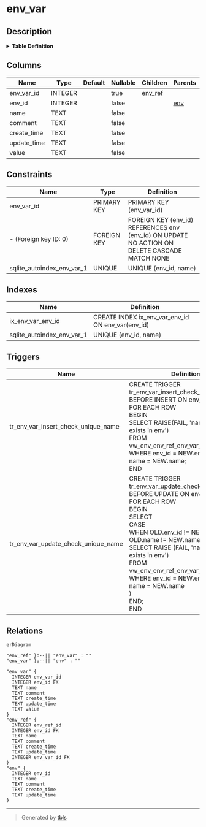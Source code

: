 # env_var

## Description

<details>
<summary><strong>Table Definition</strong></summary>

```sql
CREATE TABLE "env_var" (
    env_var_id INTEGER PRIMARY KEY,
    env_id INTEGER NOT NULL,
    name TEXT NOT NULL,
    comment TEXT NOT NULL,
    create_time TEXT NOT NULL,
    update_time TEXT NOT NULL,
    value TEXT NOT NULL,
    FOREIGN KEY (env_id) REFERENCES env(env_id) ON DELETE CASCADE,
    UNIQUE(env_id, name)
) STRICT
```

</details>

## Columns

| Name | Type | Default | Nullable | Children | Parents | Comment |
| ---- | ---- | ------- | -------- | -------- | ------- | ------- |
| env_var_id | INTEGER |  | true | [env_ref](env_ref.md) |  |  |
| env_id | INTEGER |  | false |  | [env](env.md) |  |
| name | TEXT |  | false |  |  |  |
| comment | TEXT |  | false |  |  |  |
| create_time | TEXT |  | false |  |  |  |
| update_time | TEXT |  | false |  |  |  |
| value | TEXT |  | false |  |  |  |

## Constraints

| Name | Type | Definition |
| ---- | ---- | ---------- |
| env_var_id | PRIMARY KEY | PRIMARY KEY (env_var_id) |
| - (Foreign key ID: 0) | FOREIGN KEY | FOREIGN KEY (env_id) REFERENCES env (env_id) ON UPDATE NO ACTION ON DELETE CASCADE MATCH NONE |
| sqlite_autoindex_env_var_1 | UNIQUE | UNIQUE (env_id, name) |

## Indexes

| Name | Definition |
| ---- | ---------- |
| ix_env_var_env_id | CREATE INDEX ix_env_var_env_id ON env_var(env_id) |
| sqlite_autoindex_env_var_1 | UNIQUE (env_id, name) |

## Triggers

| Name | Definition |
| ---- | ---------- |
| tr_env_var_insert_check_unique_name | CREATE TRIGGER tr_env_var_insert_check_unique_name<br>BEFORE INSERT ON env_var<br>FOR EACH ROW<br>BEGIN<br>    SELECT RAISE(FAIL, 'name already exists in env')<br>    FROM vw_env_env_ref_env_var_unique_name<br>    WHERE env_id = NEW.env_id AND name = NEW.name;<br>END |
| tr_env_var_update_check_unique_name | CREATE TRIGGER tr_env_var_update_check_unique_name<br>BEFORE UPDATE ON env_var<br>FOR EACH ROW<br>BEGIN<br>    SELECT<br>        CASE<br>            WHEN OLD.env_id != NEW.env_id OR OLD.name != NEW.name THEN (<br>                SELECT RAISE (FAIL, 'name already exists in env')<br>                FROM vw_env_env_ref_env_var_unique_name<br>                WHERE env_id = NEW.env_id AND name = NEW.name<br>        )<br>        END;<br>END |

## Relations

```mermaid
erDiagram

"env_ref" }o--|| "env_var" : ""
"env_var" }o--|| "env" : ""

"env_var" {
  INTEGER env_var_id
  INTEGER env_id FK
  TEXT name
  TEXT comment
  TEXT create_time
  TEXT update_time
  TEXT value
}
"env_ref" {
  INTEGER env_ref_id
  INTEGER env_id FK
  TEXT name
  TEXT comment
  TEXT create_time
  TEXT update_time
  INTEGER env_var_id FK
}
"env" {
  INTEGER env_id
  TEXT name
  TEXT comment
  TEXT create_time
  TEXT update_time
}
```

---

> Generated by [tbls](https://github.com/k1LoW/tbls)
